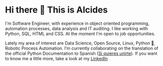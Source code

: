 # Hi there 👋 This is Alcides


I'm Software Engineer, with experience in object oriented programming, automation processes, data analysis and IT auditing. I like working with Python, SQL, HTML and CSS. At the moment I'm open to job opportunities.

Lately my area of interest are Data Science, Open Source, Linux, Python :snake:, Robotic Process Automation. I’m currently collaborating on the translation of the official Python Documentation to Spanish ([Si quieres unirte](https://python-docs-es.readthedocs.io/es/3.8/CONTRIBUTING.html)).
If you want to know me a little more, take a look at my [LinkedIn](https://www.linkedin.com/in/arivarola/)

<!--
**alcides29/alcides29** is a ✨ _special_ ✨ repository because its `README.md` (this file) appears on your GitHub profile.

Here are some ideas to get you started:

- 🔭 I’m currently working on ...
- 🌱 I’m currently learning ...
- 👯 I’m looking to collaborate on ...
- 🤔 I’m looking for help with ...
- 💬 Ask me about ...
- 📫 How to reach me: ...
- 😄 Pronouns: ...
- ⚡ Fun fact: ...
-->
